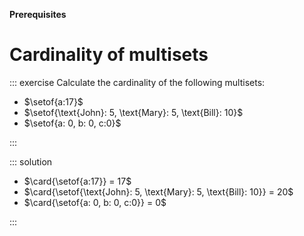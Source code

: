**Prerequisites**

# Cardinality of multisets

::: exercise
Calculate the cardinality of the following multisets:


- $\setof{a:17}$
- $\setof{\text{John}: 5, \text{Mary}: 5, \text{Bill}: 10}$
- $\setof{a: 0, b: 0, c:0}$

:::

::: solution

- $\card{\setof{a:17}} = 17$
- $\card{\setof{\text{John}: 5, \text{Mary}: 5, \text{Bill}: 10}} = 20$
- $\card{\setof{a: 0, b: 0, c:0}} = 0$

:::
